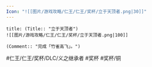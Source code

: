 ```yaml
---
Icon: "![[图片/游戏攻略/仁王/仁王/奖杯/立于天顶者.png|30]]"
---
```

```ad-common-bronze-trophy
title: (Title:: "立于天顶者")
![[图片/游戏攻略/仁王/仁王/奖杯/立于天顶者.png|100]]

(Comment:: "完成「竹雀高飞」。")
```

#仁王/仁王/奖杯/DLC/义之继承者 #奖杯 #奖杯/铜
